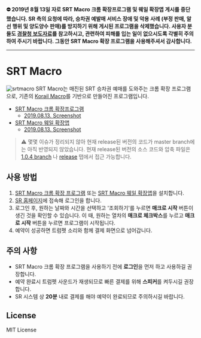 **:no_entry: 2019년 8월 13일 자로 SRT Macro 크롬 확장프로그램 및 웨일 확장앱 게시를 중단했습니다. SR 측의 요청에 따라, 승차권 예발매 서비스 장애 및 악용 사례 (부정 판매, 알선 행위 및 양도양수 판매)를 방지하기 위해 게시된 프로그램을 삭제했습니다. 사용자 분들도 [경찰청 보도자료](https://www.police.go.kr/portal/bbs/view.do?nttId=21859&bbsId=B0000011&searchCnd=1&searchWrd=%EB%A7%A4%ED%81%AC%EB%A1%9C&section=&sdate=&edate=&useAt=&replyAt=&menuNo=200488&viewType=&delCode=0&option1=&option2=&option4=&option5=&deptId=&larCdOld=&midCdOld=&smCdOld=&orderType=&pageUnit=10&pageIndex=1)를 참고하시고, 관련하여 피해를 입는 일이 없으시도록 각별히 주의하여 주시기 바랍니다. 그동안 SRT Macro 확장 프로그램을 사용해주셔서 감사합니다.**

---

# SRT Macro
![srtmacro](http://i.imgur.com/hTgoL8S.png)
SRT Macro는 매진된 SRT 승차권 예매를 도와주는 크롬 확장 프로그램으로, 기존의 [Korail Macro](https://github.com/kswchoo/korailmacro)를 기반으로 만들어진 프로그램입니다.

- [SRT Macro 크롬 확장프로그램](https://chrome.google.com/webstore/detail/srt-macro/oofechbikbkcmfajkbmmlbhabaanohkg)
  - [2019.08.13. Screenshot](images/chrome-screenshot.png)
- [SRT Macro 웨일 확장앱](https://store.whale.naver.com/detail/dlcfaklgoocomhegkjadjedjodnjgopc)
    - [2019.08.13. Screenshot](images/whale-screenshot.png)

> :warning: 몇몇 이슈가 정리되지 않아 현재 release된 버전의 코드가 master branch에는 아직 반영되지 않았습니다. 현재 release된 버전의 소스 코드와 압축 파일은 [1.0.4 branch](https://github.com/meeeejin/srtmacro/tree/1.0.4) 나 [release](https://github.com/meeeejin/srtmacro/releases) 탭에서 접근 가능합니다.

## 사용 방법

1. [SRT Macro 크롬 확장 프로그램](https://chrome.google.com/webstore/detail/srt-macro/oofechbikbkcmfajkbmmlbhabaanohkg) 또는 [SRT Macro 웨일 확장앱](https://store.whale.naver.com/detail/dlcfaklgoocomhegkjadjedjodnjgopc)을 설치합니다.
2. [SR 홈페이지](https://etk.srail.co.kr/main.do)에 접속해 로그인을 합니다.
3. 로그인 후, 원하는 날짜와 시간을 선택하고 '조회하기'를 누르면 **매크로 시작** 버튼이 생긴 것을 확인할 수 있습니다. 이 때, 원하는 열차의 **매크로 체크박스**를 누르고 **매크로 시작** 버튼을 누르면 프로그램이 시작됩니다.
3. 예약이 성공하면 트럼펫 소리와 함께 결제 화면으로 넘어갑니다.

## 주의 사항

- SRT Macro 크롬 확장 프로그램을 사용하기 전에 **로그인**을 먼저 하고 사용하길 권장합니다.
- 예약 완료시 트럼펫 사운드가 재생되므로 빠른 결제를 위해 **스피커**를 켜두시길 권장합니다.
- SR 시스템 상 **20분** 내로 결제를 해야 예약이 완료되므로 주의하시길 바랍니다.

## License

MIT License
